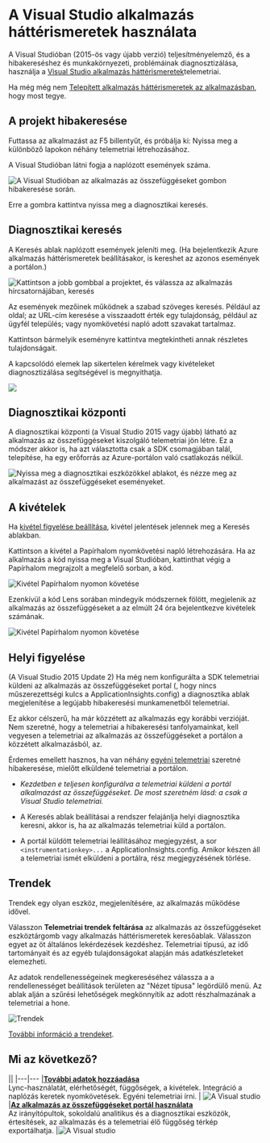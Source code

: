 <properties 
    pageTitle="A Visual Studio háttérismeretek alkalmazás használata" 
    description="Teljesítményét elemzés és hibakeresés során, és a diagnosztikai." 
    services="application-insights" 
    documentationCenter=".net"
    authors="alancameronwills" 
    manager="douge"/>

<tags 
    ms.service="application-insights" 
    ms.workload="tbd" 
    ms.tgt_pltfrm="ibiza" 
    ms.devlang="na" 
    ms.topic="get-started-article" 
    ms.date="06/21/2016" 
    ms.author="awills"/>


# <a name="working-with-application-insights-in-visual-studio"></a>A Visual Studio alkalmazás háttérismeretek használata

A Visual Studióban (2015-ös vagy újabb verzió) teljesítményelemző, és a hibakereséshez és munkakörnyezeti, problémáinak diagnosztizálása, használja a [Visual Studio alkalmazás háttérismeretek](app-insights-overview.md)telemetriai.

Ha még még nem [Telepített alkalmazás háttérismeretek az alkalmazásban](app-insights-asp-net.md), hogy most tegye.

## <a name="run"></a>A projekt hibakeresése

Futtassa az alkalmazást az F5 billentyűt, és próbálja ki: Nyissa meg a különböző lapokon néhány telemetriai létrehozásához.

A Visual Studióban látni fogja a naplózott események száma.

![A Visual Studióban az alkalmazás az összefüggéseket gombon hibakeresése során.](./media/app-insights-visual-studio/appinsights-09eventcount.png)

Erre a gombra kattintva nyissa meg a diagnosztikai keresés. 



## <a name="diagnostic-search"></a>Diagnosztikai keresés

A Keresés ablak naplózott események jeleníti meg. (Ha bejelentkezik Azure alkalmazás háttérismeretek beállításakor, is kereshet az azonos események a portálon.)

![Kattintson a jobb gombbal a projektet, és válassza az alkalmazás hírcsatornájában, keresés](./media/app-insights-visual-studio/34.png)

Az események mezőinek működnek a szabad szöveges keresés. Például az oldal; az URL-cím keresése a visszaadott érték egy tulajdonság, például az ügyfél település; vagy nyomkövetési napló adott szavakat tartalmaz.

Kattintson bármelyik eseményre kattintva megtekintheti annak részletes tulajdonságait.

A kapcsolódó elemek lap sikertelen kérelmek vagy kivételeket diagnosztizálása segítségével is megnyithatja.


![](./media/app-insights-visual-studio/41.png)



## <a name="diagnostics-hub"></a>Diagnosztikai központi

A diagnosztikai központi (a Visual Studio 2015 vagy újabb) látható az alkalmazás az összefüggéseket kiszolgáló telemetriai jön létre. Ez a módszer akkor is, ha azt választotta csak a SDK csomagjában talál, telepítése, ha egy erőforrás az Azure-portálon való csatlakozás nélkül.

![Nyissa meg a diagnosztikai eszközökkel ablakot, és nézze meg az alkalmazást az összefüggéseket eseményeket.](./media/app-insights-visual-studio/31.png)


## <a name="exceptions"></a>A kivételek

Ha [kivétel figyelése beállítása](app-insights-asp-net-exceptions.md), kivétel jelentések jelennek meg a Keresés ablakban. 

Kattintson a kivétel a Papírhalom nyomkövetési napló létrehozására. Ha az alkalmazás a kód nyissa meg a Visual Studióban, kattinthat végig a Papírhalom megrajzolt a megfelelő sorban, a kód.


![Kivétel Papírhalom nyomon követése](./media/app-insights-visual-studio/17.png)

Ezenkívül a kód Lens sorában mindegyik módszernek fölött, megjelenik az alkalmazás az összefüggéseket a az elmúlt 24 óra bejelentkezve kivételek számának.

![Kivétel Papírhalom nyomon követése](./media/app-insights-visual-studio/21.png)


## <a name="local-monitoring"></a>Helyi figyelése



(A Visual Studio 2015 Update 2) Ha még nem konfigurálta a SDK telemetriai küldeni az alkalmazás az összefüggéseket portal (, hogy nincs műszerezettségi kulcs a ApplicationInsights.config) a diagnosztika ablak megjelenítése a legújabb hibakeresési munkamenetből telemetriai. 

Ez akkor célszerű, ha már közzétett az alkalmazás egy korábbi verzióját. Nem szeretné, hogy a telemetriai a hibakeresési tanfolyamainkat, kell vegyesen a telemetriai az alkalmazás az összefüggéseket a portálon a közzétett alkalmazásból, az.

Érdemes emellett hasznos, ha van néhány [egyéni telemetriai](app-insights-api-custom-events-metrics.md) szeretné hibakeresése, mielőtt elküldené telemetriai a portálon.


* *Kezdetben e teljesen konfigurálva a telemetriai küldeni a portál alkalmazást az összefüggéseket. De most szeretném lásd: a csak a Visual Studio telemetriai.*

 * A Keresés ablak beállításai a rendszer felajánlja helyi diagnosztika keresni, akkor is, ha az alkalmazás telemetriai küld a portálon.
 * A portál küldött telemetriai leállításához megjegyzést, a sor `<instrumentationkey>...` a ApplicationInsights.config. Amikor készen áll a telemetriai ismét elküldeni a portálra, rész megjegyzésének törlése.

## <a name="trends"></a>Trendek

Trendek egy olyan eszköz, megjelenítésére, az alkalmazás működése idővel. 

Válasszon **Telemetriai trendek feltárása** az alkalmazás az összefüggéseket eszköztárgomb vagy alkalmazás háttérismeretek keresőablak. Válasszon egyet az öt általános lekérdezések kezdéshez. Telemetriai típusú, az idő tartományait és az egyéb tulajdonságokat alapján más adatkészleteket elemezheti. 

Az adatok rendellenességeinek megkereséséhez válassza a a rendellenességet beállítások területen az "Nézet típusa" legördülő menü. Az ablak alján a szűrési lehetőségek megkönnyítik az adott részhalmazának a telemetriai a hone.

![Trendek](./media/app-insights-visual-studio/51.png)

[További információ a trendeket](app-insights-visual-studio-trends.md).

## <a name="whats-next"></a>Mi az következő?

||
|---|---
|**[További adatok hozzáadása](app-insights-asp-net-more.md)**<br/>Lync-használatát, elérhetőségét, függőségek, a kivételek. Integráció a naplózás keretek nyomkövetések. Egyéni telemetriai írni. | ![A Visual studio](./media/app-insights-visual-studio/64.png)
|**[Az alkalmazás az összefüggéseket portál használata](app-insights-dashboards.md)**<br/>Az irányítópultok, sokoldalú analitikus és a diagnosztikai eszközök, értesítések, az alkalmazás és a telemetriai élő függőség térkép exportálhatja. |![A Visual studio](./media/app-insights-visual-studio/62.png)


 
